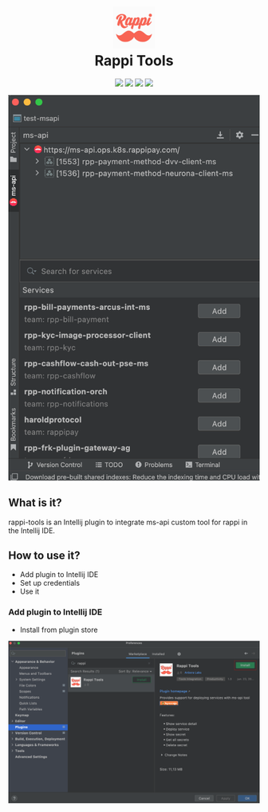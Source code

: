 <h1 align="center">
    <a href="https://plugins.jetbrains.com/plugin/19423-rappi-tools">
      <img src="./images/pluginIcon.svg" width="84" height="84" alt="logo"/>
    </a><br/>
    Rappi Tools
</h1>

<p align="center">
    <a href="https://plugins.jetbrains.com/plugin/19423-rappi-tools"><img src="https://img.shields.io/jetbrains/plugin/v/19423-rappi-tools.svg"/></a>
    <a href="https://plugins.jetbrains.com/plugin/19423-rappi-tools"><img src="https://img.shields.io/jetbrains/plugin/d/19423-rappi-tools.svg"/></a>
    <a href="https://github.com/anboralabs/ms-api-issues/blob/main/LICENSE"><img src="https://img.shields.io/github/license/anboralabs/ms-api-issues"/></a>
    <a href="https://github.com/anboralabs/ms-api-issues/stargazers"><img src="https://img.shields.io/github/stars/anboralabs/ms-api-issues"/></a><br>
</p>

![Plugin](/images/plugin.png)

## What is it?

rappi-tools is an Intellij plugin to integrate ms-api custom tool for rappi in the Intellij IDE.

## How to use it?

- Add plugin to Intellij IDE
- Set up credentials
- Use it

### Add plugin to Intellij IDE

- Install from plugin store

![Market Place](/images/market_place.png)
